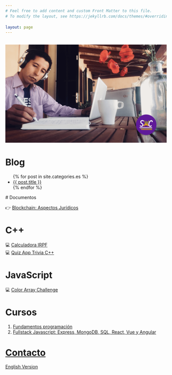 ```yaml
---
# Feel free to add content and custom Front Matter to this file.
# To modify the layout, see https://jekyllrb.com/docs/themes/#overriding-theme-defaults

layout: page
---
```

[![law code man seated writing](../assets/img/swc.png)](../assets/img/swc.png)
---
# Blog

<ul>
  {% for post in site.categories.es %}
    <li>
      <a href="{{ post.url }}">{{ post.title }}</a>
    </li>
  {% endfor %}
</ul>
# Documentos

&#128073; [Blockchain: Aspectos Jurídicos](/blockchain-juridico/)

# C++
💻 [Calculadora IRPF](https://gist.github.com/cmarchena/0a19ea91c0a7fd4d2d31ee49168412cd)<br/>
💻 [Quiz App Trivia C++](https://gist.github.com/cmarchena/7c75d6755b3211661f9e272dce14ede9)

# JavaScript
💻 [Color Array Challenge](https://gist.github.com/cmarchena/6c8e2aae28b813b1c4042ec206b9d94b)

# Cursos
1. [Fundamentos programación](https://github.com/SprintWithCarlos/coding-classes/tree/master/modulos/coding-101)
2. [Fullstack Javascript: Express, MongoDB, SQL, React, Vue y Angular](https://github.com/SprintWithCarlos/coding-classes)

# [Contacto](/es/contacto)


[English Version](/)

